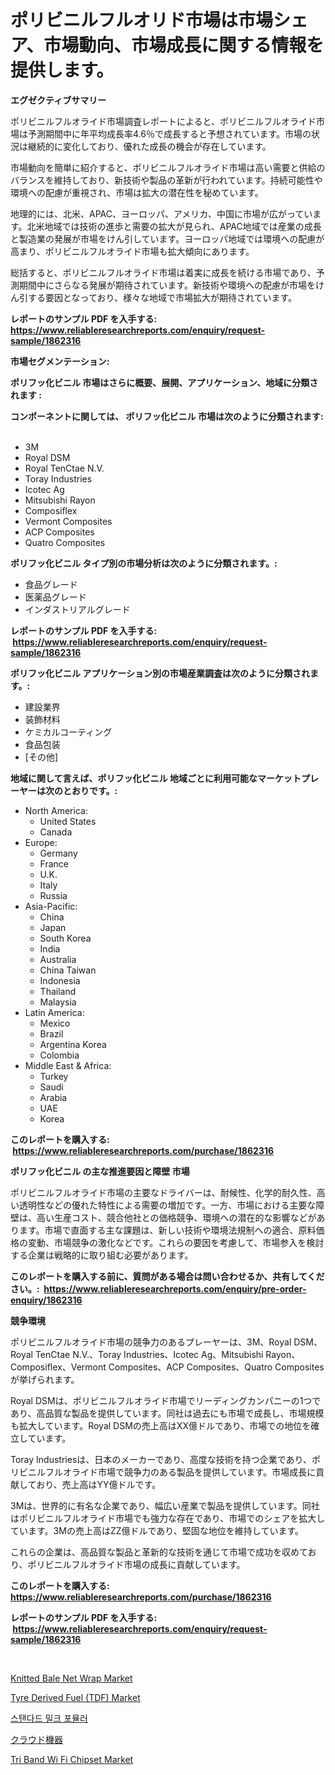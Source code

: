 <p><h1>ポリビニルフルオリド市場は市場シェア、市場動向、市場成長に関する情報を提供します。</h1></p><p><strong>エグゼクティブサマリー</strong></p>
<p><p>ポリビニルフルオライド市場調査レポートによると、ポリビニルフルオライド市場は予測期間中に年平均成長率4.6％で成長すると予想されています。市場の状況は継続的に変化しており、優れた成長の機会が存在しています。</p><p>市場動向を簡単に紹介すると、ポリビニルフルオライド市場は高い需要と供給のバランスを維持しており、新技術や製品の革新が行われています。持続可能性や環境への配慮が重視され、市場は拡大の潜在性を秘めています。</p><p>地理的には、北米、APAC、ヨーロッパ、アメリカ、中国に市場が広がっています。北米地域では技術の進歩と需要の拡大が見られ、APAC地域では産業の成長と製造業の発展が市場をけん引しています。ヨーロッパ地域では環境への配慮が高まり、ポリビニルフルオライド市場も拡大傾向にあります。</p><p>総括すると、ポリビニルフルオライド市場は着実に成長を続ける市場であり、予測期間中にさらなる発展が期待されています。新技術や環境への配慮が市場をけん引する要因となっており、様々な地域で市場拡大が期待されています。</p></p>
<p><strong>レポートのサンプル PDF を入手する: <a href="https://www.reliableresearchreports.com/enquiry/request-sample/1862316">https://www.reliableresearchreports.com/enquiry/request-sample/1862316</a></strong></p>
<p><strong>市場セグメンテーション:</strong></p>
<p><strong> ポリフッ化ビニル 市場はさらに概要、展開、アプリケーション、地域に分類されます :</strong></p>
<p><strong>コンポーネントに関しては、 ポリフッ化ビニル 市場は次のように分類されます: &nbsp;</strong></p>
<p><ul><li>3M</li><li>Royal DSM</li><li>Royal TenCtae N.V.</li><li>Toray Industries</li><li>Icotec Ag</li><li>Mitsubishi Rayon</li><li>Composiflex</li><li>Vermont Composites</li><li>ACP Composites</li><li>Quatro Composites</li></ul></p>
<p><strong> ポリフッ化ビニル タイプ別の市場分析は次のように分類されます。:</strong></p>
<p><ul><li>食品グレード</li><li>医薬品グレード</li><li>インダストリアルグレード</li></ul></p>
<p><strong>レポートのサンプル PDF を入手する: &nbsp;<a href="https://www.reliableresearchreports.com/enquiry/request-sample/1862316">https://www.reliableresearchreports.com/enquiry/request-sample/1862316</a></strong></p>
<p><strong> ポリフッ化ビニル アプリケーション別の市場産業調査は次のように分類されます。:</strong></p>
<p><ul><li>建設業界</li><li>装飾材料</li><li>ケミカルコーティング</li><li>食品包装</li><li>[その他]</li></ul></p>
<p><strong>地域に関して言えば、ポリフッ化ビニル 地域ごとに利用可能なマーケットプレーヤーは次のとおりです。:</strong></p>
<p><ul>
    <li>
        North America:
        <ul>
            <li>United States</li>
            <li>Canada</li>
        </ul>
    </li>
    <li>
        Europe:
        <ul>
            <li>Germany</li>
            <li>France</li>
            <li>U.K.</li>
            <li>Italy</li>
            <li>Russia</li>
        </ul>
    </li>
    <li>
        Asia-Pacific:
        <ul>
            <li>China</li>
            <li>Japan</li>
            <li>South Korea</li>
            <li>India</li>
            <li>Australia</li>
            <li>China Taiwan</li>
            <li>Indonesia</li>
            <li>Thailand</li>
            <li>Malaysia</li>
        </ul>
    </li>
    <li>
        Latin America:
        <ul>
            <li>Mexico</li>
            <li>Brazil</li>
            <li>Argentina Korea</li>
            <li>Colombia</li>
        </ul>
    </li>
    <li>
        Middle East & Africa:
        <ul>
            <li>Turkey</li>
            <li>Saudi</li>
            <li>Arabia</li>
            <li>UAE</li>
            <li>Korea</li>
        </ul>
    </li>
    </ul></p>
<p><strong>このレポートを購入する: &nbsp;<a href="https://www.reliableresearchreports.com/purchase/1862316">https://www.reliableresearchreports.com/purchase/1862316</a></strong></p>
<p><strong>ポリフッ化ビニル の主な推進要因と障壁 市場</strong></p>
<p><p>ポリビニルフルオライド市場の主要なドライバーは、耐候性、化学的耐久性、高い透明性などの優れた特性による需要の増加です。一方、市場における主要な障壁は、高い生産コスト、競合他社との価格競争、環境への潜在的な影響などがあります。市場で直面する主な課題は、新しい技術や環境法規制への適合、原料価格の変動、市場競争の激化などです。これらの要因を考慮して、市場参入を検討する企業は戦略的に取り組む必要があります。</p></p>
<p><strong>このレポートを購入する前に、質問がある場合は問い合わせるか、共有してください。:&nbsp; <a href="https://www.reliableresearchreports.com/enquiry/pre-order-enquiry/1862316">https://www.reliableresearchreports.com/enquiry/pre-order-enquiry/1862316</a></strong></p>
<p><strong>競争環境</strong></p>
<p><p>ポリビニルフルオライド市場の競争力のあるプレーヤーは、3M、Royal DSM、Royal TenCtae N.V.、Toray Industries、Icotec Ag、Mitsubishi Rayon、Composiflex、Vermont Composites、ACP Composites、Quatro Compositesが挙げられます。</p><p>Royal DSMは、ポリビニルフルオライド市場でリーディングカンパニーの1つであり、高品質な製品を提供しています。同社は過去にも市場で成長し、市場規模も拡大しています。Royal DSMの売上高はXX億ドルであり、市場での地位を確立しています。</p><p>Toray Industriesは、日本のメーカーであり、高度な技術を持つ企業であり、ポリビニルフルオライド市場で競争力のある製品を提供しています。市場成長に貢献しており、売上高はYY億ドルです。</p><p>3Mは、世界的に有名な企業であり、幅広い産業で製品を提供しています。同社はポリビニルフルオライド市場でも強力な存在であり、市場でのシェアを拡大しています。3Mの売上高はZZ億ドルであり、堅固な地位を維持しています。</p><p>これらの企業は、高品質な製品と革新的な技術を通じて市場で成功を収めており、ポリビニルフルオライド市場の成長に貢献しています。</p></p>
<p><strong>このレポートを購入する: &nbsp; <a href="https://www.reliableresearchreports.com/purchase/1862316">https://www.reliableresearchreports.com/purchase/1862316</a></strong></p>
<p><strong>レポートのサンプル PDF を入手する: &nbsp;<a href="https://www.reliableresearchreports.com/enquiry/request-sample/1862316">https://www.reliableresearchreports.com/enquiry/request-sample/1862316</a></strong><strong></strong></p>
<p>&nbsp;</p>
<p><p><a href="https://issuu.com/reportprime-2/docs/knitted-bale-net-wrap-market-size-2030.pptx">Knitted Bale Net Wrap Market</a></p><p><a href="https://issuu.com/reportprime-2/docs/tyre-derived-fuel-tdf-market-size-2030.pptx">Tyre Derived Fuel (TDF) Market</a></p><p><a href="https://github.com/vdhdwjyp90142/Market-Research-Report-List-1/blob/main/7768932191548.md">스탠다드 밀크 포뮬러</a></p><p><a href="https://github.com/sghwr779811674/Market-Research-Report-List-1/blob/main/6339426191793.md">クラウド機器</a></p><p><a href="https://view.publitas.com/reportprime-1/tri-band-wi-fi-chipset-market-size-growth-outlook-from-2023-to-2030-projecting-at-markets-trends-analysis-by-application-regional-outlook-and-revenue/">Tri Band Wi Fi Chipset Market</a></p></p>